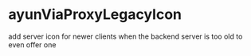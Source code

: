 # ayunViaProxyLegacyIcon
 add server icon for newer clients when the backend server is too old to even offer one
